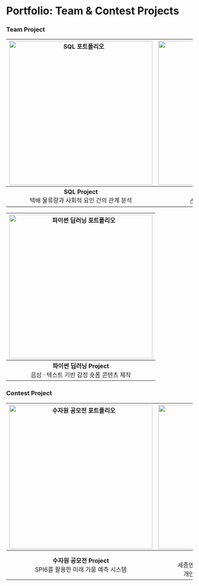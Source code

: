 # Portfolio: Team & Contest Projects

###  Team Project
| [<img src="portfolio1.png" width="387px" alt="SQL 포트폴리오">](SQL포트폴리오.pdf) | [<img src="portfolio2.png" width="387px" alt="파이썬 데이터 분석 포트폴리오">](파이썬포트폴리오.pdf) |
|:---------------------------------------:|:---------------------------------------:|
| **SQL Project**<br> 택배 물류량과 사회적 요인 간의 관계 분석 | **파이썬 데이터 분석 Project**<br>스낵시장의 트랜드와 소비자 요구 |

| [<img src="portfolio3.png" width="387px" alt="파이썬 딥러닝 포트폴리오">](파이썬딥러닝포트폴리오.pdf) |
|:---------------------------------------:|
| **파이썬 딥러닝 Project**<br>음성 · 텍스트 기반 감정 숏폼 콘텐츠 제작 |

### Contest Project
| [<img src="portfolio4.png" width="387px" alt="수자원 공모전 포트폴리오">](수자원공모전포트폴리오.pdf) | [<img src="portfolio5.png" width="387px" alt="세종시 공모전 포트폴리오">](세종시공모전포트폴리오.pdf) |
|:---------------------------------------:|:---------------------------------------:|
| **수자원 공모전 Project**<br>SPI6를 활용한 미래 가뭄 예측 시스템 | **세종시 공모전 Project**<br>세종엔에서 만나는 AI와 빅데이터를 활용한 <br>개인 맞춤형 병원 · 음식점 추천 시스템</br> |

